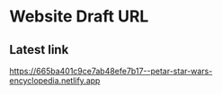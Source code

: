 # Website Draft URL

## Latest link

<https://665ba401c9ce7ab48efe7b17--petar-star-wars-encyclopedia.netlify.app>
